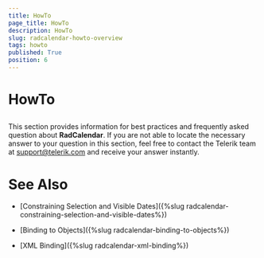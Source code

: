 ```yaml
---
title: HowTo
page_title: HowTo
description: HowTo
slug: radcalendar-howto-overview
tags: howto
published: True
position: 6
---
```


# HowTo



## 

This section provides information for best practices and frequently asked question about __RadCalendar__. If you are not able to locate the necessary answer to your question in this section, feel free to contact the Telerik team at [support@telerik.com](mailtsupport@telerik.com) and receive your answer instantly.



# See Also

 * [Constraining Selection and Visible Dates]({%slug radcalendar-constraining-selection-and-visible-dates%})

 * [Binding to Objects]({%slug radcalendar-binding-to-objects%})

 * [XML Binding]({%slug radcalendar-xml-binding%})
